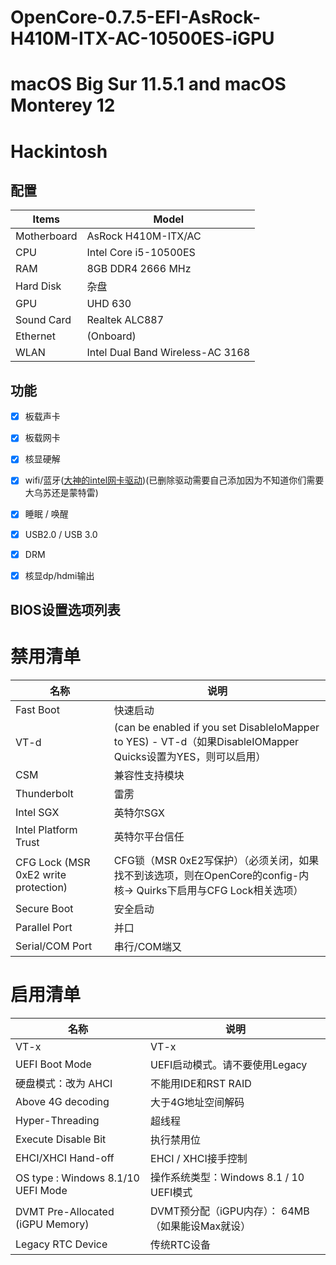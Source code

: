 # OpenCore-0.7.5-EFI-AsRock-H410M-ITX-AC-10500ES-iGPU
# macOS Big Sur 11.5.1 and macOS Monterey 12
# Hackintosh

## 配置

| Items       | Model               |
| ----------- | ------------------- |
| Motherboard | AsRock H410M-ITX/AC |
| CPU         | Intel Core i5-10500ES |
| RAM         |  8GB DDR4 2666 MHz |
| Hard Disk   | 杂盘        |
| GPU         | UHD 630             |
| Sound Card  | Realtek ALC887      |
| Ethernet    | (Onboard)           |
| WLAN        | Intel Dual Band Wireless-AC 3168 |

## 功能
- [x] 板载声卡
- [x] 板载网卡
- [x] 核显硬解
- [x] wifi/蓝牙([大神的intel网卡驱动](https://docs.oiw.workers.dev/itlwm/))(已删除驱动需要自己添加因为不知道你们需要大乌苏还是蒙特雷)
- [x] 睡眠 / 唤醒
- [x] USB2.0 / USB 3.0
- [x] DRM
- [x] 核显dp/hdmi输出



## BIOS设置选项列表
# 禁⽤清单
| 名称        | 说明               |
| ----------- | ------------------- |
| Fast Boot   | 快速启动 |
| VT-d        | (can be enabled if you set DisableIoMapper to YES) - VT-d（如果DisableIOMapper Quicks设置为YES，则可以启⽤） |
| CSM         | 兼容性⽀持模块 |
| Thunderbolt   | 雷雳        |
| Intel SGX         | 英特尔SGX             |
| Intel Platform Trust  | 英特尔平台信任      |
| CFG Lock (MSR 0xE2 write protection)    | CFG锁（MSR 0xE2写保护）（必须关闭，如果找不到该选项，则在OpenCore的config-内核-> Quirks下启⽤与CFG Lock相关选项）           |
| Secure Boot        | 安全启动 |
| Parallel Port        | 并口 |
| Serial/COM Port        | 串⾏/COM端⼜ |

# 启⽤清单
| 名称        | 说明               |
| ----------- | ------------------- |
| VT-x  |  VT-x  |
| UEFI Boot Mode  |  UEFI启动模式。请不要使⽤Legacy  |
| 硬盘模式：改为 AHCI  |  不能⽤IDE和RST RAID  |
| Above 4G decoding  |  ⼤于4G地址空间解码  |
| Hyper-Threading  |  超线程  |
| Execute Disable Bit  |  执⾏禁⽤位  |
| EHCI/XHCI Hand-off  |  EHCI / XHCI接⼿控制  |
| OS type : Windows 8.1/10 UEFI Mode  |  操作系统类型：Windows 8.1 / 10 UEFI模式  |
| DVMT Pre-Allocated (iGPU Memory)  |  DVMT预分配（iGPU内存）： 64MB （如果能设Max就设）  |
| Legacy RTC Device  |  传统RTC设备  |
